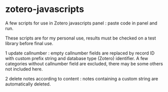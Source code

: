 # zotero-javascripts
A few scripts for use in Zotero javascripts panel : paste code in panel and run.

These scripts are for my personal use, results must be checked on a test library before final use.

1 update callnumber : empty callnumber fields are replaced by record ID with custom prefix string and database type (Zotero) identifier. A few categories without callnumber field are excluded, there may be some others not included here.

2 delete notes according to content : notes containing a custom string are automatically deleted.
